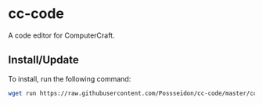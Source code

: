 # cc-code

A code editor for ComputerCraft.

## Install/Update

To install, run the following command:

```sh
wget run https://raw.githubusercontent.com/Possseidon/cc-code/master/code/update.lua
```
